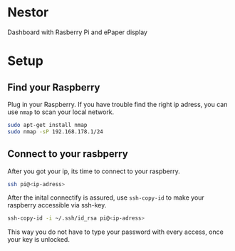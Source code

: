 # Nestor
Dashboard with Rasberry Pi and ePaper display

# Setup
## Find your Raspberry
Plug in your Raspberry. If you have trouble find the right ip adress, you can use `nmap` to scan your local network.

```bash
sudo apt-get install nmap
sudo nmap -sP 192.168.178.1/24
```
## Connect to your rasbperry
After you got your ip, its time to connect to your raspberry.

```bash
ssh pi@<ip-adress>
```

After the inital connectify is assured, use `ssh-copy-id` to make your raspberry accessible via ssh-key.

```bash
ssh-copy-id -i ~/.ssh/id_rsa pi@<ip-adress>
```

This way you do not have to type your password with every access, once your key is unlocked.


